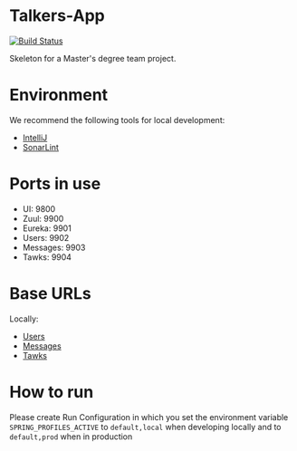 # Talkers-App

[![Build Status](https://jenkins.rubenjg.com/buildStatus/icon?job=Talkers-App)](https://jenkins.rubenjg.com/job/Talkers-App/)

Skeleton for a Master's degree team project.

# Environment

We recommend the following tools for local development:
* [IntelliJ](https://www.jetbrains.com/idea/download/#section=windows) 
* [SonarLint](https://www.sonarlint.org/intellij/)

# Ports in use

* UI: 9800
* Zuul: 9900
* Eureka: 9901
* Users: 9902
* Messages: 9903
* Tawks: 9904

# Base URLs

Locally:

* [Users](http://localhost:9900/api/v1/users/hello)
* [Messages](http://localhost:9900/api/v1/messages/hello)
* [Tawks](http://localhost:9900/api/v1/tawks/hello)

# How to run

Please create Run Configuration in which you set the environment variable 
`SPRING_PROFILES_ACTIVE` to `default,local` when developing locally and to
`default,prod` when in production

